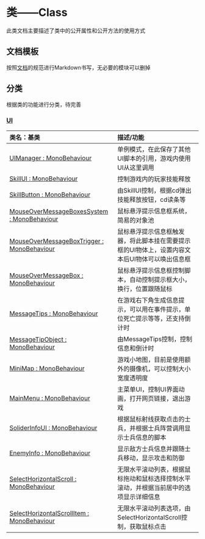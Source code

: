 # 类——Class

此类文档主要描述了类中的公开属性和公开方法的使用方式

## 文档模板

按照[文档](类文档模板.md)的规范进行Markdown书写，无必要的模块可以删掉

## 分类

根据类的功能进行分类，待完善

### [UI](UI/UI.md)

| 类名：基类                                                   | 描述/功能                                                    |
| :----------------------------------------------------------- | :----------------------------------------------------------- |
| [UIManager : MonoBehaviour](UI/UIManager.md)                 | 单例模式，在此保存了其他UI脚本的引用，游戏内使用UI从这里调用 |
| [SkillUI : MonoBehaviour](UI/SkillUI.md)                     | 控制游戏内的玩家技能释放                                     |
| [SkillButton : MonoBehaviour](UI/SkillButton.md)             | 由SkillUI控制，根据cd弹出技能释放按钮，cd读条等              |
| [MouseOverMessageBoxesSystem : MonoBehaviour](UI/MouseOverMessageBoxesSystem.md) | 鼠标悬浮提示信息框系统，简易的对象池                         |
| [MouseOverMessageBoxTrigger : MonoBehaviour](UI/MouseOverMessageBoxTrigger.md) | 鼠标悬浮提示信息框触发器，将此脚本挂在需要提示框的UI物体上，设置内容文本后UI物体可以唤出信息框 |
| [MouseOverMessageBox : MonoBehaviour](UI/MouseOverMessageBox.md) | 鼠标悬浮提示信息框控制脚本，自动控制提示框大小，换行，位置跟随鼠标 |
| [MessageTips : MonoBehaviour](UI/MessageTips.md)             | 在游戏右下角生成信息提示，可以用在事件提示，单位死亡提示等等，还支持倒计时 |
| [MessageTipObject : MonoBehaviour](UI/MessageTipObject.md)   | 由MessageTips控制，控制信息和倒计时                          |
| [MiniMap : MonoBehaviour](UI/MiniMap.md)                     | 游戏小地图，目前是使用额外的摄像机，可以控制大小宽度透明度   |
| [MainMenu : MonoBehaviour](UI/MainMenu.md)                   | 主菜单UI，控制UI界面动画，打开网页链接，退出游戏             |
| [SoliderInfoUI : MonoBehaviour](UI/SoliderInfoUI.md)         | 根据鼠标射线获取点击的士兵，并根据士兵阵营调用显示士兵信息的脚本 |
| [EnemyInfo : MonoBehaviour](UI/EnemyInfo.md)                 | 显示敌方士兵信息并跟随士兵移动，显示攻击和防御               |
| [SelectHorizontalScroll : MonoBehaviour](UI/SelectHorizontalScroll.md) | 无限水平滚动列表，根据鼠标拖动和鼠标选择控制水平滚动，并根据当前居中的选项显示详细信息 |
| [SelectHorizontalScrollItem : MonoBehaviour](UI/SelectHorizontalScrollItem.md) | 无限水平滚动列表选项，由SelectHorizontalScroll控制，获取鼠标点击 |

